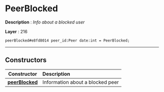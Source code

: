 # PeerBlocked

**Description** : *Info about a blocked user*

**Layer** : 216

```tl
peerBlocked#e8fd8014 peer_id:Peer date:int = PeerBlocked;
```

---

## Constructors

| Constructor | Description |
| :---: | :--- |
| [**peerBlocked**](constructor/peerBlocked) | Information about a blocked peer |
